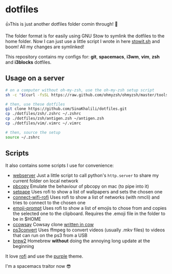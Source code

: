 # dotfiles
:+1:This is just another dotfiles folder comin through! :thinking:

The folder format is for easily using GNU Stow to symlink the dotfiles to the home folder. Now I can just use a little script I wrote in here [stowit.sh](stowit.sh) and boom! All my changes are symlinked!

This repository contains my configs for: **git**, **spacemacs**, **i3wm**, **vim**, **zsh** and **i3blocks** dotfiles.

## Usage on a server

```bash
# on a computer without oh-my-zsh, use the oh-my-zsh setup script
sh -c "$(curl -fsSL https://raw.github.com/ohmyzsh/ohmyzsh/master/tools/install.sh)"

# then, use these dotfiles
git clone https://github.com/SinaKhalili/dotfiles.git
cp ./dotfiles/zsh/.zshrc ~/.zshrc
cp ./dotfiles/zsh/antigen.zsh ~/antigen.zsh
cp ./dotfiles/vim/.vimrc ~/.vimrc

# then, source the setup
source ~/.zshrc
```

## Scripts

It also contains some scripts I use for convenience: 
 * [webserver](scripts/webserver) Just a little script to call python's `http.server` to share my current folder on local network
 * [pbcopy](scripts/pbcopy) Emulate the behaviour of pbcopy on mac (to pipe into it)
 * [setpape](scripts/setpape) Uses rofi to show a list of wallpapers and sets the chosen one
 * [connect-wifi-rofi](scripts/connect-wifi-rofi) Uses rofi to show a list of networks (with nmcli) and tries to connect to the chosen one
 * [emoji-prompt](scripts/emoji-prompt) Uses rofi to show a list of emojis to chose from and copies the selected one to the clipboard. Requires the .emoji file in the folder to be in $HOME
 * [ccowsay](scripts/ccowsay) Cowsay clone [written in cow](https://github.com/SinaKhalili/cowsay-but-in-cow)
 * [ps3convert](scripts/ps3convert) Uses ffmpeg to convert videos (usually .mkv files) to videos that can run on the ps3 from a USB
 * [brew2](scripts/brew2) Homebrew __without__ doing the annoying long update at the beginning

It love [rofi](https://github.com/davatorium/rofi) and use the [purple](https://github.com/davatorium/rofi/blob/next/themes/purple.rasi) theme. 

I'm a spacemacs traitor now :sunglasses: 
